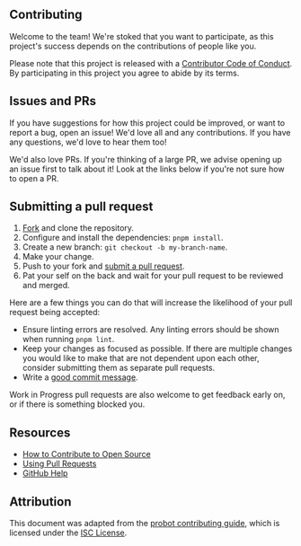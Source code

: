 ## Contributing

[fork]: /fork
[pr]: /compare
[style]: https://standardjs.com/
[code-of-conduct]: CODE_OF_CONDUCT.md

Welcome to the team! We're stoked that you want to participate, as this project's success depends on the contributions of people like you.

Please note that this project is released with a [Contributor Code of Conduct][code-of-conduct].
By participating in this project you agree to abide by its terms.

## Issues and PRs

If you have suggestions for how this project could be improved, or want to report a bug, open an
issue! We'd love all and any contributions. If you have any questions, we'd love to hear them too!

We'd also love PRs. If you're thinking of a large PR, we advise opening up an issue first to
talk about it! Look at the links below if you're not sure how to open a PR.

## Submitting a pull request

1. [Fork][fork] and clone the repository.
1. Configure and install the dependencies: `pnpm install`.
1. Create a new branch: `git checkout -b my-branch-name`.
1. Make your change.
1. Push to your fork and [submit a pull request][pr].
1. Pat your self on the back and wait for your pull request to be reviewed and merged.

Here are a few things you can do that will increase the likelihood of your pull request being accepted:

- Ensure linting errors are resolved. Any linting errors should be shown when running `pnpm lint`.
- Keep your changes as focused as possible. If there are multiple changes you would like to make that are not dependent upon each other, consider submitting them as separate pull requests.
- Write a [good commit message](http://tbaggery.com/2008/04/19/a-note-about-git-commit-messages.html).

Work in Progress pull requests are also welcome to get feedback early on, or if there is something blocked you.

## Resources

- [How to Contribute to Open Source](https://opensource.guide/how-to-contribute/)
- [Using Pull Requests](https://help.github.com/articles/about-pull-requests/)
- [GitHub Help](https://help.github.com)

## Attribution

This document was adapted from the [probot contributing guide](https://github.com/probot/template/blob/master/CONTRIBUTING.md), which is licensed under the [ISC License](https://opensource.org/licenses/ISC).
